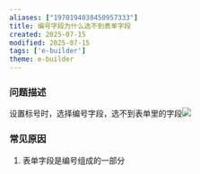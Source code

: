 ```yaml
---
aliases: ["1970194038450957333"]
title: 编号字段为什么选不到表单字段
created: 2025-07-15
modified: 2025-07-15
tags: ['e-builder']
theme: e-builder
---
```


### 问题描述

设置标号时，选择编号字段，选不到表单里的字段![](https://myhelpdoc.oss-cn-heyuan.aliyuncs.com/mdimages/e337a55ca8db7108d53d089ccd21ffe1.jpg)

### 常见原因

1. 表单字段是编号组成的一部分

